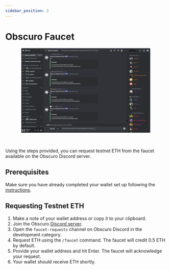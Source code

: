 ```yaml
---
sidebar_position: 2
---
```


# Obscuro Faucet
<p align="center">
<img src="../assets/faucet.png" alt="faucet" width="80%"/>
 </p>

<br>

Using the steps provided, you can request testnet ETH from the faucet available on the Obscuro Discord server.

## **Prerequisites**
Make sure you have already completed your wallet set up following the [instructions](/docs/getting-started/for-users/setup-you-wallet).

## **Requesting Testnet ETH**
1. Make a note of your wallet address or copy it to your clipboard.
2. Join the Obscuro [Discord server](https://discord.com/invite/crRtBAWFjx).
3. Open the `faucet-requests` channel on Obscuro Discord in the development category.
4. Request ETH using the `/faucet` command. The faucet will credit 0.5 ETH by default.
5. Provide your wallet address and hit Enter. The faucet will acknowledge your request.
6. Your wallet should receive ETH shortly.
